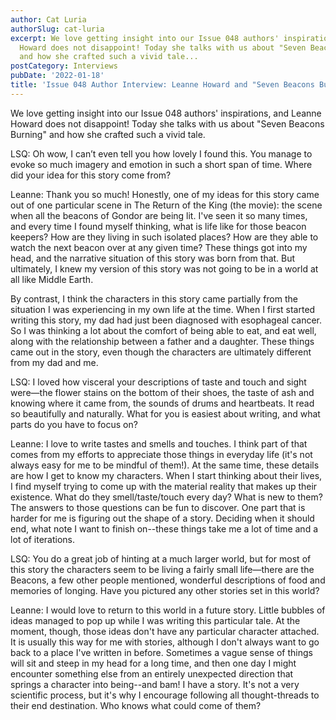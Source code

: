 ```yaml
---
author: Cat Luria
authorSlug: cat-luria
excerpt: We love getting insight into our Issue 048 authors' inspirations, and Leanne
  Howard does not disappoint! Today she talks with us about "Seven Beacons Burning"
  and how she crafted such a vivid tale...
postCategory: Interviews
pubDate: '2022-01-18'
title: 'Issue 048 Author Interview: Leanne Howard and "Seven Beacons Burning"'
---
```

We love getting insight into our Issue 048 authors' inspirations, and Leanne Howard does not disappoint! Today she talks with us about "Seven Beacons Burning" and how she crafted such a vivid tale.

LSQ: Oh wow, I can’t even tell you how lovely I found this. You manage to evoke so much imagery and emotion in such a short span of time. Where did your idea for this story come from?

Leanne: Thank you so much! Honestly, one of my ideas for this story came out of one particular scene in The Return of the King (the movie): the scene when all the beacons of Gondor are being lit. I've seen it so many times, and every time I found myself thinking, what is life like for those beacon keepers? How are they living in such isolated places? How are they able to watch the next beacon over at any given time? These things got into my head, and the narrative situation of this story was born from that. But ultimately, I knew my version of this story was not going to be in a world at all like Middle Earth.

By contrast, I think the characters in this story came partially from the situation I was experiencing in my own life at the time. When I first started writing this story, my dad had just been diagnosed with esophageal cancer. So I was thinking a lot about the comfort of being able to eat, and eat well, along with the relationship between a father and a daughter. These things came out in the story, even though the characters are ultimately different from my dad and me.

LSQ: I loved how visceral your descriptions of taste and touch and sight were—the flower stains on the bottom of their shoes, the taste of ash and knowing where it came from, the sounds of drums and heartbeats. It read so beautifully and naturally. What for you is easiest about writing, and what parts do you have to focus on?

Leanne: I love to write tastes and smells and touches. I think part of that comes from my efforts to appreciate those things in everyday life (it's not always easy for me to be mindful of them!). At the same time, these details are how I get to know my characters. When I start thinking about their lives, I find myself trying to come up with the material reality that makes up their existence. What do they smell/taste/touch every day? What is new to them? The answers to those questions can be fun to discover. One part that is harder for me is figuring out the shape of a story. Deciding when it should end, what note I want to finish on--these things take me a lot of time and a lot of iterations.

LSQ: You do a great job of hinting at a much larger world, but for most of this story the characters seem to be living a fairly small life—there are the Beacons, a few other people mentioned, wonderful descriptions of food and memories of longing. Have you pictured any other stories set in this world?

Leanne: I would love to return to this world in a future story. Little bubbles of ideas managed to pop up while I was writing this particular tale. At the moment, though, those ideas don't have any particular character attached. It is usually this way for me with stories, although I don't always want to go back to a place I've written in before. Sometimes a vague sense of things will sit and steep in my head for a long time, and then one day I might encounter something else from an entirely unexpected direction that springs a character into being--and bam! I have a story. It's not a very scientific process, but it's why I encourage following all thought-threads to their end destination. Who knows what could come of them?